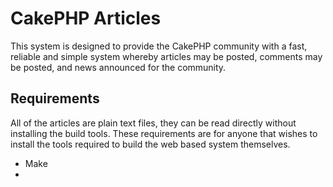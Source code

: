 # CakePHP Articles #

This system is designed to provide the CakePHP community with a fast, reliable and simple system whereby articles may be posted, comments may be posted, and news announced for the community.

## Requirements ##

All of the articles are plain text files, they can be read directly without installing the build tools. These requirements are for anyone that wishes to install the tools required to build the web based system themselves.

* Make
* 
